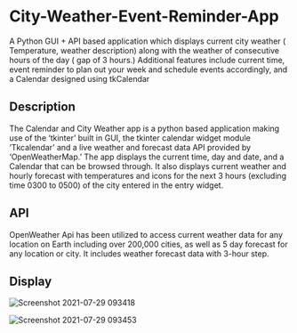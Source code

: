 # City-Weather-Event-Reminder-App
A Python GUI + API based application which displays current city weather ( Temperature, weather description) along with the weather of consecutive hours of the day ( gap of 3 hours.) Additional features include current time, event reminder to plan out your week and schedule events accordingly, and a Calendar designed using tkCalendar 

## Description 
The Calendar and City Weather app is a python based
application making use of the ‘tkinter’ built in GUI, the tkinter
calendar widget module ‘Tkcalendar’ and a live weather and
forecast data API provided by ‘OpenWeatherMap.’
The app displays the current time, day and date, and a
Calendar that can be browsed through. It also displays current
weather and hourly forecast with temperatures and icons for
the next 3 hours (excluding time 0300 to 0500) of the city
entered in the entry widget.

## API
OpenWeather Api has been utilized to access current weather data for any location on Earth including over 200,000 cities, as well as 5 day forecast for any location or city. It includes weather forecast data with 3-hour step. 

## Display
![Screenshot 2021-07-29 093418](https://user-images.githubusercontent.com/73905298/127429856-909b2e5a-147e-4eec-81de-81cc9cc7cafd.jpg)

![Screenshot 2021-07-29 093453](https://user-images.githubusercontent.com/73905298/127429881-fc026dbd-d517-4baf-9f52-fb4899e06521.jpg)
